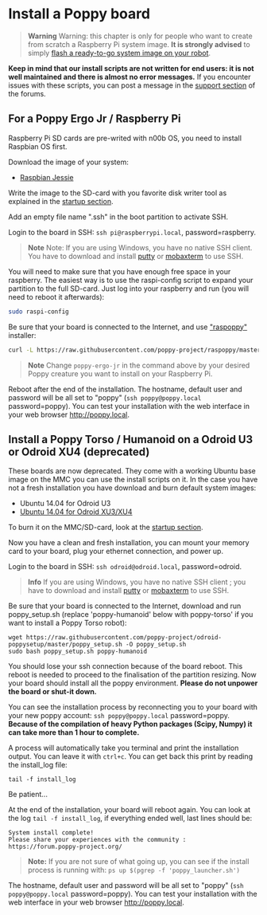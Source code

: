 # Install a Poppy board

> **Warning** Warning: this chapter is only for people who want to create from scratch a Raspberry Pi system image. **It is strongly advised** to simply [flash a ready-to-go system image on your robot](burn-an-image-file.md).

**Keep in mind that our install scripts are not written for end users: it is not well maintained and there is almost no error messages.** If you encounter issues with these scripts, you can post a message in the [support section](https://forum.poppy-project.org/c/support) of the forums.

## For a Poppy Ergo Jr / Raspberry Pi
Raspberry Pi SD cards are pre-writed with n00b OS, you need to install Raspbian OS first.

Download the image of your system:
* [Raspbian Jessie](https://www.raspberrypi.org/downloads/raspbian/)

Write the image to the SD-card with you favorite disk writer tool as explained in the [startup section](burn-an-image-file.md#write-an-image-to-the-sd-card).

Add an empty file name ".ssh" in the boot partition to activate SSH.

Login to the board in SSH: `ssh pi@raspberrypi.local`, password=raspberry.

> **Note** Note: If you are using Windows, you have no native SSH client. You have to download and install [putty](http://www.putty.org/) or [mobaxterm](http://mobaxterm.mobatek.net/) to use SSH.

You will need to make sure that you have enough free space in your raspberry. The easiest way is to use the raspi-config script to expand your partition to the full SD-card. Just log into your raspberry and run (you will need to reboot it afterwards):

```bash
sudo raspi-config
```

Be sure that your board is connected to the Internet, and use ["raspoppy"](https://github.com/poppy-project/raspoppy) installer:
```bash
curl -L https://raw.githubusercontent.com/poppy-project/raspoppy/master/raspoppyfication.sh | bash -s "poppy-ergo-jr"
```

> **Note** Change `poppy-ergo-jr` in the command above by your desired Poppy creature you want to install on your Raspberry Pi.

Reboot after the end of the installation.
The hostname, default user and password will be all set to "poppy" (`ssh poppy@poppy.local` password=poppy).
You can test your installation with the web interface in your web browser http://poppy.local.

## Install a Poppy Torso / Humanoid on a Odroid U3 or Odroid XU4 (deprecated)


These boards are now deprecated. They come with a working Ubuntu base image on the MMC you can use the install scripts on it.
In the case you have not a fresh installation you have download and burn default system images:
* Ubuntu 14.04 for Odroid U3
* [Ubuntu 14.04 for Odroid XU3/XU4](http://odroid.in/ubuntu_14.04lts/ubuntu-14.04.1lts-lubuntu-odroid-xu3-20150212.img.xz)

To burn it on the MMC/SD-card, look at the [startup section](burn-an-image-file.md#write-an-image-to-the-sd-card).

Now you have a clean and fresh installation, you can mount your memory card to your board, plug your ethernet connection, and power up.

Login to the board in SSH: `ssh odroid@odroid.local`, password=odroid.

> **Info** If you are using Windows, you have no native SSH client ; you have to download and install [putty](http://www.putty.org/) or [mobaxterm](http://mobaxterm.mobatek.net/) to use SSH.

Be sure that your board is connected to the Internet, download and run poppy_setup.sh (replace 'poppy-humanoid' below with poppy-torso' if you want to install a Poppy Torso robot):
```
wget https://raw.githubusercontent.com/poppy-project/odroid-poppysetup/master/poppy_setup.sh -O poppy_setup.sh
sudo bash poppy_setup.sh poppy-humanoid
```
You should lose your ssh connection because of the board reboot. This reboot is needed to proceed to the finalisation of the partition resizing. Now your board should install all the poppy environment. **Please do not unpower the board or shut-it down.**

You can see the installation process by reconnecting you to your board with your new poppy account: `ssh poppy@poppy.local` password=poppy.
**Because of the compilation of heavy Python packages (Scipy, Numpy) it can take more than 1 hour to complete.**

A process will automatically take you terminal and print the installation output. You can leave it with `ctrl+c`. You can get back this print by reading the install_log file:
```
tail -f install_log
```
Be patient...

At the end of the installation, your board will reboot again. You can look at the log `tail -f install_log`, if everything ended well, last lines should be:

```
System install complete!
Please share your experiences with the community : https://forum.poppy-project.org/
```

> **Note:** If you are not sure of what going up, you can see if the install process is running with: `ps up $(pgrep -f 'poppy_launcher.sh')`

The hostname, default user and password will be all set to "poppy" (`ssh poppy@poppy.local` password=poppy).
You can test your installation with the web interface in your web browser http://poppy.local.
